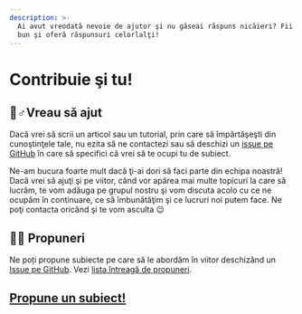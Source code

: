 ```yaml
---
description: >-
  Ai avut vreodată nevoie de ajutor şi nu găseai răspuns nicăieri? Fii acum mai
  bun şi oferă răspunsuri celorlalţi!
---
```


# Contribuie şi tu!

## 🙋♂Vreau să ajut

Dacă vrei să scrii un articol sau un tutorial, prin care să împărtăşeşti din cunoştinţele tale, nu ezita să ne contactezi sau să deschizi un [issue pe GitHub](https://github.com/ligaac/docs/issues) în care să specifici că vrei să te ocupi tu de subiect.

Ne-am bucura foarte mult dacă ţi-ai dori să faci parte din echipa noastră! Dacă vrei să ajuţi şi pe viitor, când vor apărea mai multe topicuri la care să lucrăm, te vom adăuga pe grupul nostru şi vom discuta acolo cu ce ne ocupăm în continuare, ce să îmbunătăţim şi ce lucruri noi putem face. Ne poţi contacta oricând şi te vom asculta 😉 

## 👩‍🏫 Propuneri

Ne poți propune subiecte pe care să le abordăm în viitor deschizând un [Issue pe GitHub](https://github.com/ligaac/docs/issues/new?assignees=&labels=topic&template=propuneri-de-subiecte.md&title=%5BPropunere%5D%20Scrie%20aici%20titlul%20propunerii). Vezi [lista întreagă de propuneri](https://github.com/ligaac/docs/labels/topic).

## [Propune un subiect!](https://github.com/ligaac/docs/issues/new?assignees=&labels=topic&template=propuneri-de-subiecte.md&title=%5BPropunere%5D%20Scrie%20aici%20titlul%20propunerii)

